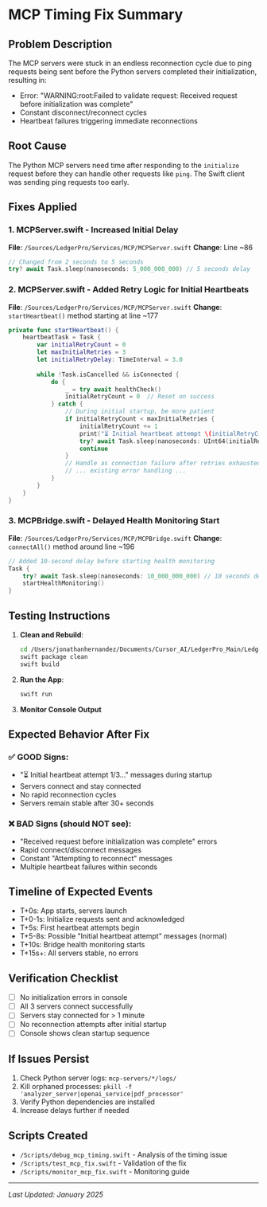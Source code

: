 # MCP Timing Fix Summary

## Problem Description
The MCP servers were stuck in an endless reconnection cycle due to ping requests being sent before the Python servers completed their initialization, resulting in:
- Error: "WARNING:root:Failed to validate request: Received request before initialization was complete"
- Constant disconnect/reconnect cycles
- Heartbeat failures triggering immediate reconnections

## Root Cause
The Python MCP servers need time after responding to the `initialize` request before they can handle other requests like `ping`. The Swift client was sending ping requests too early.

## Fixes Applied

### 1. MCPServer.swift - Increased Initial Delay
**File**: `/Sources/LedgerPro/Services/MCP/MCPServer.swift`
**Change**: Line ~86
```swift
// Changed from 2 seconds to 5 seconds
try? await Task.sleep(nanoseconds: 5_000_000_000) // 5 seconds delay
```

### 2. MCPServer.swift - Added Retry Logic for Initial Heartbeats
**File**: `/Sources/LedgerPro/Services/MCP/MCPServer.swift`
**Change**: `startHeartbeat()` method starting at line ~177
```swift
private func startHeartbeat() {
    heartbeatTask = Task {
        var initialRetryCount = 0
        let maxInitialRetries = 3
        let initialRetryDelay: TimeInterval = 3.0
        
        while !Task.isCancelled && isConnected {
            do {
                _ = try await healthCheck()
                initialRetryCount = 0  // Reset on success
            } catch {
                // During initial startup, be more patient
                if initialRetryCount < maxInitialRetries {
                    initialRetryCount += 1
                    print("⏳ Initial heartbeat attempt \(initialRetryCount)/\(maxInitialRetries)...")
                    try? await Task.sleep(nanoseconds: UInt64(initialRetryDelay * 1_000_000_000))
                    continue
                }
                // Handle as connection failure after retries exhausted
                // ... existing error handling ...
            }
        }
    }
}
```

### 3. MCPBridge.swift - Delayed Health Monitoring Start
**File**: `/Sources/LedgerPro/Services/MCP/MCPBridge.swift`
**Change**: `connectAll()` method around line ~196
```swift
// Added 10-second delay before starting health monitoring
Task {
    try? await Task.sleep(nanoseconds: 10_000_000_000) // 10 seconds delay
    startHealthMonitoring()
}
```

## Testing Instructions

1. **Clean and Rebuild**:
   ```bash
   cd /Users/jonathanhernandez/Documents/Cursor_AI/LedgerPro_Main/LedgerPro
   swift package clean
   swift build
   ```

2. **Run the App**:
   ```bash
   swift run
   ```

3. **Monitor Console Output**

## Expected Behavior After Fix

### ✅ GOOD Signs:
- "⏳ Initial heartbeat attempt 1/3..." messages during startup
- Servers connect and stay connected
- No rapid reconnection cycles
- Servers remain stable after 30+ seconds

### ❌ BAD Signs (should NOT see):
- "Received request before initialization was complete" errors
- Rapid connect/disconnect messages
- Constant "Attempting to reconnect" messages
- Multiple heartbeat failures within seconds

## Timeline of Expected Events
- T+0s: App starts, servers launch
- T+0-1s: Initialize requests sent and acknowledged
- T+5s: First heartbeat attempts begin
- T+5-8s: Possible "Initial heartbeat attempt" messages (normal)
- T+10s: Bridge health monitoring starts
- T+15s+: All servers stable, no errors

## Verification Checklist
- [ ] No initialization errors in console
- [ ] All 3 servers connect successfully
- [ ] Servers stay connected for > 1 minute
- [ ] No reconnection attempts after initial startup
- [ ] Console shows clean startup sequence

## If Issues Persist
1. Check Python server logs: `mcp-servers/*/logs/`
2. Kill orphaned processes: `pkill -f 'analyzer_server|openai_service|pdf_processor'`
3. Verify Python dependencies are installed
4. Increase delays further if needed

## Scripts Created
- `/Scripts/debug_mcp_timing.swift` - Analysis of the timing issue
- `/Scripts/test_mcp_fix.swift` - Validation of the fix
- `/Scripts/monitor_mcp_fix.swift` - Monitoring guide

---
*Last Updated: January 2025*
